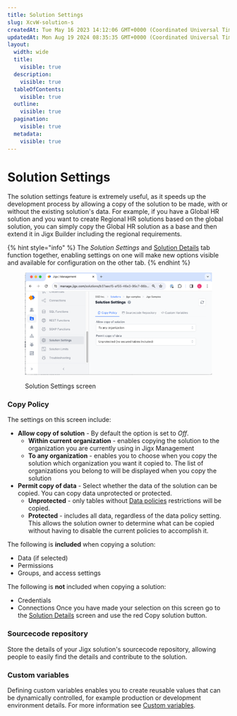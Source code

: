 ```yaml
---
title: Solution Settings
slug: XcvW-solution-s
createdAt: Tue May 16 2023 14:12:06 GMT+0000 (Coordinated Universal Time)
updatedAt: Mon Aug 19 2024 08:35:35 GMT+0000 (Coordinated Universal Time)
layout:
  width: wide
  title:
    visible: true
  description:
    visible: true
  tableOfContents:
    visible: true
  outline:
    visible: true
  pagination:
    visible: true
  metadata:
    visible: true
---
```


# Solution Settings

The solution settings feature is extremely useful, as it speeds up the development process by allowing a copy of the solution to be made, with or without the existing solution's data. For example, if you have a Global HR solution and you want to create Regional HR solutions based on the global solution, you can simply copy the Global HR solution as a base and then extend it in Jigx Builder including the regional requirements.

{% hint style="info" %}
The _Solution Settings_ and [Solution Details](../solution-details.md) tab function together, enabling settings on one will make new options visible and available for configuration on the other tab.
{% endhint %}

<figure><img src="../../../.gitbook/assets/JM-SolutionSettingL.png" alt="Solution Settings screen"><figcaption><p>Solution Settings screen</p></figcaption></figure>

### Copy Policy

The settings on this screen include:

* **Allow copy of solution** - By default the option is set to _Off_.
  * **Within current organization** - enables copying the solution to the organization you are currently using in Jigx Management
  * **To any organization** - enables you to choose when you copy the solution which organization you want it copied to. The list of organizations you belong to will be displayed when you copy the solution
* **Permit copy of data** - Select whether the data of the solution can be copied. You can copy data unprotected or protected.
  * **Unprotected** - only tables without [Data policies](../row-level-security/data-policies.md) restrictions will be copied.
  * **Protected** - includes all data, regardless of the data policy setting. This allows the solution owner to determine what can be copied without having to disable the current policies to accomplish it.

The following is **included** when copying a solution:

* Data (if selected)
* Permissions
* Groups, and access settings

The following is **not** included when copying a solution:

* Credentials
* Connections Once you have made your selection on this screen go to the [Solution Details](../solution-details.md) screen and use the red Copy solution button.

### Sourcecode repository

Store the details of your Jigx solution's sourcecode repository, allowing people to easily find the details and contribute to the solution.

### Custom variables

Defining custom variables enables you to create reusable values that can be dynamically controlled, for example production or development environment details. For more information see [Custom variables](custom-variables.md).
